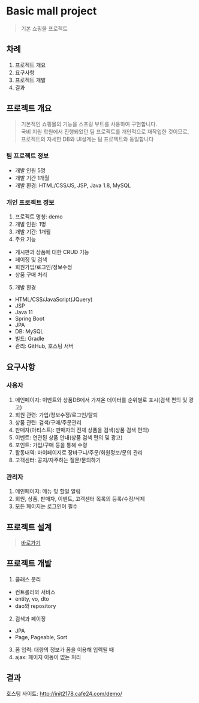# Basic mall project
> 기본 쇼핑몰 프로젝트

## 차례
1. 프로젝트 개요
2. 요구사항 
3. 프로젝트 개발
4. 결과

## 프로젝트 개요
> 기본적인 쇼핑몰의 기능을 스프링 부트를 사용하여 구현합니다.<br>
국비 지원 학원에서 진행되었던 팀 프로젝트를 개인적으로 재작업한 것이므로, <br>
프로젝트의 자세한 DB와 UI설계는 팀 프로젝트와 동일합니다

### 팀 프로젝트 정보
- 개발 인원 5명
- 개발 기간 1개월
- 개발 환경: HTML/CSS/JS, JSP, Java 1.8, MySQL

### 개인 프로젝트 정보
1) 프로젝트 명칭: demo
2) 개발 인원: 1명
3) 개발 기간: 1개월
4) 주요 기능
  - 게시판과 상품에 대한 CRUD 기능
  - 페이징 및 검색
  - 회원가입/로그인/정보수정
  - 상품 구매 처리
5) 개발 환경
  - HTML/CSS/JavaScript(JQuery)
  - JSP
  - Java 11
  - Spring Boot
  - JPA
  - DB: MySQL
  - 빌드: Gradle
  - 관리: GitHub, 호스팅 서버

## 요구사항
### 사용자
1) 메인페이지: 이벤트와 상품DB에서 가져온 데이터를 순위별로 표시(검색 편의 및 광고)
3) 회원 관련: 가입/정보수정/로그인/탈퇴
4) 상품 관련: 검색/구매/주문관리
5) 판매자(아티스트): 판매자의 전체 상품을 검색(상품 검색 편의)
6) 이벤트: 연관된 상품 안내(상품 검색 편의 및 광고)
7) 포인트: 가입/구매 등을 통해 수령
8) 활동내역: 마이페이지로 장바구니/주문/회원정보/문의 관리 
9) 고객센터: 공지/자주하는 질문/문의하기

### 관리자
1) 메인페이지: 메뉴 및 할일 알림
2) 회원, 상품, 판매자, 이벤트, 고객센터 목록의 등록/수정/삭제
3) 모든 페이지는 로그인이 필수

## 프로젝트 설계
> [바로가기](Link)

## 프로젝트 개발
1) 클래스 분리
- 컨트롤러와 서비스
- entity, vo, dto
- dao와 repository
2) 검색과 페이징
- JPA
- Page, Pageable, Sort
3) 폼 입력: 대량의 정보가 폼을 이용해 입력될 때
4) ajax: 페이지 이동이 없는 처리

## 결과
호스팅 사이트: <http://init2178.cafe24.com/demo/>
